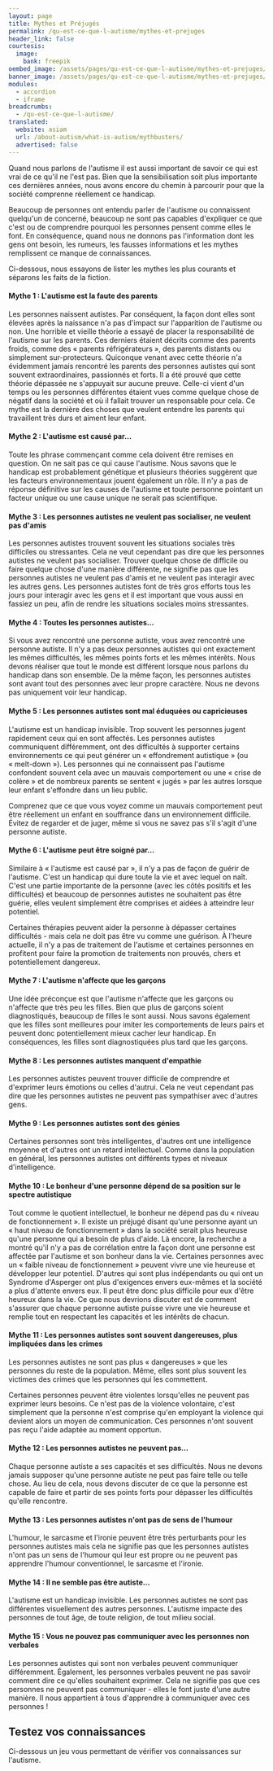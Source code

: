 ```yaml
---
layout: page
title: Mythes et Préjugés
permalink: /qu-est-ce-que-l-autisme/mythes-et-prejuges
header_link: false
courtesis:
  image:
    bank: freepik
oembed_image: /assets/pages/qu-est-ce-que-l-autisme/mythes-et-prejuges/opengraph.jpg
banner_image: /assets/pages/qu-est-ce-que-l-autisme/mythes-et-prejuges/banner.jpg
modules:
  - accordion
  - iframe
breadcrumbs:
  - /qu-est-ce-que-l-autisme/
translated:
  website: asiam
  url: /about-autism/what-is-autism/mythbusters/
  advertised: false
---
```


Quand nous parlons de l'autisme il est aussi important de savoir ce qui est vrai de ce qu'il ne l'est pas.
Bien que la sensibilisation soit plus importante ces dernières années,
nous avons encore du chemin à parcourir pour que la société comprenne réellement ce handicap.

Beaucoup de personnes ont entendu parler de l'autisme ou connaissent quelqu'un de concerné, beaucoup ne sont pas capables d'expliquer ce que c'est ou de comprendre
pourquoi les personnes pensent comme elles le font.
En conséquence, quand nous ne donnons pas l'information dont les gens ont besoin,
les rumeurs, les fausses informations et les mythes remplissent ce manque de connaissances.

Ci-dessous, nous essayons de lister les mythes les plus courants et séparons les faits de la fiction.


<amp-accordion animate expand-single-section disable-session-states>
 <section expanded>
  <h4><span></span>Mythe 1&nbsp;: L'autisme est la faute des parents</h4>
  <div>
<p>Les personnes naissent autistes. Par conséquent, la façon dont elles sont élevées après la naissance
n'a pas d'impact sur l'apparition de l'autisme ou non.
Une horrible et vieille théorie a essayé de placer la responsabilité de l'autisme sur les parents.
Ces derniers étaient décrits comme des parents froids, comme des  «&nbsp;parents réfrigérateurs&nbsp;», des parents distants ou simplement
sur-protecteurs. Quiconque venant avec cette théorie n'a évidemment jamais rencontré les parents des personnes autistes qui sont souvent
extraordinaires, passionnés et forts.
Il a été prouvé que cette théorie dépassée ne s'appuyait sur aucune preuve. Celle-ci vient d'un temps ou les personnes différentes étaient vues comme quelque chose de négatif dans la société et où il fallait trouver un responsable pour cela.
Ce mythe est la dernière des choses que veulent entendre les parents qui travaillent très durs et aiment leur enfant.</p>
  </div>
 </section>
 <section>
  <h4><span></span>Mythe 2&nbsp;: L'autisme est causé par…</h4>
  <div>
<p>Toute les phrase commençant comme cela doivent être remises en question.
On ne sait pas ce qui cause l'autisme. Nous savons que le handicap est probablement génétique et plusieurs théories suggèrent que les facteurs
environnementaux jouent également un rôle.
Il n'y a pas de réponse définitive sur les causes de l'autisme et
toute personne pointant un facteur unique ou une cause unique ne serait pas scientifique.</p>
  </div>
 </section>
 <section>
  <h4><span></span>Mythe 3&nbsp;: Les personnes autistes ne veulent pas socialiser, ne veulent pas d'amis</h4>
  <div>
<p>Les personnes autistes trouvent souvent les situations sociales très difficiles ou stressantes. Cela ne veut cependant pas dire que
les personnes autistes ne veulent pas socialiser.
Trouver quelque chose de difficile ou faire quelque chose d'une manière différente, ne signifie pas que les personnes autistes ne veulent pas d'amis et ne veulent pas interagir avec les autres gens.
Les personnes autistes font de très gros efforts tous les jours pour interagir avec les gens et il est important que vous aussi en fassiez un peu, afin de rendre les situations sociales moins stressantes.</p>
  </div>
 </section>
 <section>
  <h4><span></span>Mythe 4&nbsp;: Toutes les personnes autistes…</h4>
  <div>
<p>Si vous avez rencontré une personne autiste, vous avez rencontré une personne autiste.
Il n'y a pas deux personnes autistes qui ont exactement les mêmes difficultés, les mêmes points forts et les mêmes intérêts.
Nous devons réaliser que tout le monde est différent lorsque nous parlons du handicap dans son ensemble.
De la même façon, les personnes autistes sont avant tout des personnes avec leur propre caractère. Nous ne devons pas uniquement voir leur handicap.</p>
  </div>
 </section>
 <section>
  <h4><span></span>Mythe 5&nbsp;: Les personnes autistes sont mal éduquées ou capricieuses</h4>
  <div>
<p>L'autisme est un handicap invisible. Trop souvent les personnes jugent rapidement ceux qui en sont affectés.
Les personnes autistes communiquent différemment, ont des difficultés à supporter certains environnements ce qui
peut générer un «&nbsp;effondrement autistique&nbsp;» (ou «&nbsp;melt-down&nbsp;»).
Les personnes qui ne connaissent pas l'autisme confondent souvent cela avec un mauvais comportement ou une «&nbsp;crise de colère&nbsp;» et
de nombreux parents se sentent «&nbsp;jugés&nbsp;» par les autres lorsque leur enfant s'effondre dans un lieu public.</p>

<p>Comprenez que ce que vous voyez comme un mauvais comportement peut être réellement un enfant en souffrance dans un environnement difficile.
Évitez de regarder et de juger, même si vous ne savez pas s'il s'agit d'une personne autiste.</p>
  </div>
 </section>
 <section>
  <h4><span></span>Mythe 6&nbsp;: L'autisme peut être soigné par…</h4>
  <div>
<p>Similaire à «&nbsp;l'autisme est causé par&nbsp;», il n'y a pas de façon de guérir de l'autisme.
C'est un handicap qui dure toute la vie et avec lequel on naît. C'est une partie importante de la personne (avec les côtés positifs et les difficultés) et beaucoup de personnes autistes ne souhaitent pas être guérie, elles veulent
simplement être comprises et aidées à atteindre leur potentiel.</p>

<p>Certaines thérapies peuvent aider la personne à dépasser certaines difficultés - mais cela ne doit pas être vu comme une guérison.
À l'heure actuelle, il n'y a pas de traitement de l'autisme et certaines personnes en profitent
pour faire la promotion de traitements non prouvés, chers et potentiellement dangereux.</p>
  </div>
 </section>
 <section>
  <h4><span></span>Mythe 7&nbsp;: L'autisme n'affecte que les garçons</h4>
  <div>
<p>Une idée préconçue est que l'autisme n'affecte que les garçons ou n'affecte que très peu les filles.
Bien que plus de garçons soient diagnostiqués, beaucoup de filles le sont aussi. Nous savons également que les filles sont meilleures
pour imiter les comportements de leurs pairs et peuvent donc potentiellement mieux cacher leur handicap.
En conséquences, les filles sont diagnostiquées plus tard que les garçons.</p>
  </div>
 </section>
 <section>
  <h4><span></span>Mythe 8&nbsp;: Les personnes autistes manquent d'empathie</h4>
  <div>
<p>Les personnes autistes peuvent trouver difficile de comprendre et d'exprimer leurs émotions ou celles d'autrui.
Cela ne veut cependant pas dire que les personnes autistes ne peuvent pas sympathiser avec d'autres gens.</p>
  </div>
 </section>
 <section>
  <h4><span></span>Mythe 9&nbsp;: Les personnes autistes sont des génies</h4>
  <div>
<p>Certaines personnes sont très intelligentes, d'autres ont une intelligence moyenne et d'autres ont
un retard intellectuel. Comme dans la population en général, les personnes autistes ont différents types et niveaux d'intelligence.</p>
  </div>
 </section>
 <section>
  <h4><span></span>Mythe 10&nbsp;: Le bonheur d'une personne dépend de sa position sur le spectre autistique</h4>
  <div>
<p>Tout comme le quotient intellectuel, le bonheur ne dépend pas du «&nbsp;niveau de fonctionnement&nbsp;».
Il existe un préjugé disant qu'une personne ayant un «&nbsp;haut niveau de fonctionnement&nbsp;» dans la société serait plus heureuse qu'une personne qui a besoin de plus d'aide.
Là encore, la recherche a montré qu'il n'y a pas de corrélation entre la façon dont une personne est affectée par l'autisme et son bonheur dans la vie.
Certaines personnes avec un «&nbsp;faible niveau de fonctionnement&nbsp;» peuvent vivre une vie heureuse et développer leur potentiel.
D'autres qui sont plus indépendants ou qui ont un Syndrome d'Asperger ont plus d'exigences envers eux-mêmes et la société a plus d'attente envers eux.
Il peut être donc plus difficile pour eux d'être heureux dans la vie.
Ce que nous devrions discuter est de comment s'assurer que chaque personne autiste puisse vivre une vie heureuse et remplie tout en
respectant les capacités et les intérêts de chacun.</p>
  </div>
 </section>
 <section>
  <h4><span></span>Mythe 11&nbsp;: Les personnes autistes sont souvent dangereuses, plus impliquées dans les crimes</h4>
  <div>
<p>Les personnes autistes ne sont pas plus «&nbsp;dangereuses&nbsp;» que les personnes du reste de la population.
Même, elles sont plus souvent les victimes des crimes que les personnes qui les commettent.</p>

<p>Certaines personnes peuvent être violentes lorsqu'elles ne peuvent pas exprimer leurs besoins. Ce n'est pas de la violence volontaire,
c'est simplement que la personne n'est comprise qu'en employant la violence qui devient alors un moyen de communication.
Ces personnes n'ont souvent pas reçu l'aide adaptée au moment opportun.</p>
  </div>
 </section>
 <section>
  <h4><span></span>Mythe 12&nbsp;: Les personnes autistes ne peuvent pas…</h4>
  <div>
<p>Chaque personne autiste a ses capacités et ses difficultés. Nous ne devons jamais supposer qu'une personne autiste ne peut pas faire telle ou telle chose.
Au lieu de cela, nous devons discuter de ce que la personne est capable de faire et partir de ses points forts pour dépasser les difficultés qu'elle rencontre.</p>
  </div>
 </section>
 <section>
  <h4><span></span>Mythe 13&nbsp;: Les personnes autistes n'ont pas de sens de l'humour</h4>
  <div>
<p>L'humour, le sarcasme et l'ironie peuvent être très perturbants pour les personnes autistes mais cela ne signifie pas que les personnes autistes n'ont pas un sens de l'humour qui leur est propre
ou ne peuvent pas apprendre l'humour conventionnel, le sarcasme et l'ironie.</p>
  </div>
 </section>
 <section>
  <h4><span></span>Mythe 14&nbsp;: Il ne semble pas être autiste…</h4>
  <div>
<p>L'autisme est un handicap invisible. Les personnes autistes ne sont pas différentes visuellement des autres personnes.
L'autisme impacte des personnes de tout âge, de toute religion, de tout milieu social.</p>
  </div>
 </section>
 <section>
  <h4><span></span>Mythe 15&nbsp;: Vous ne pouvez pas communiquer avec les personnes non verbales</h4>
  <div>
<p>Les personnes autistes qui sont non verbales peuvent communiquer différemment.
Également, les personnes verbales peuvent ne pas savoir comment dire ce qu'elles souhaitent exprimer.
Cela ne signifie pas que ces personnes ne peuvent pas communiquer - elles le font juste d'une autre manière.
Il nous appartient à tous d'apprendre à communiquer avec ces personnes&nbsp;!</p>
  </div>
 </section>
</amp-accordion>


## Testez vos connaissances

Ci-dessous un jeu vous permettant de vérifier vos connaissances sur l'autisme.

<div class="center">
<amp-iframe layout="intrinsic" width="650" height="800" sandbox="allow-scripts" src="/html/mythes.html" scrolling="no">
 <amp-img layout="fill" src="/html/mythes.png" placeholder></amp-img>
</amp-iframe>
</div>

